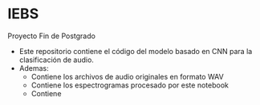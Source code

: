 # IEBS
Proyecto Fin de  Postgrado
- Este repositorio contiene el código del modelo basado en CNN para la clasificación de audio.
- Ademas:
  - Contiene los archivos de audio originales en formato WAV
  - Contiene los espectrogramas procesado por este notebook
  - Contiene
